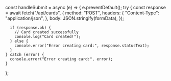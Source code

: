   const handleSubmit = async (e) => {
    e.preventDefault();
    try {
      const response = await fetch("/api/cards", {
        method: "POST",
        headers: {
          "Content-Type": "application/json",
        },
        body: JSON.stringify(formData),
      });

      if (response.ok) {
        // Card created successfully
        console.log("Card created!");
      } else {
        console.error("Error creating card:", response.statusText);
      }
    } catch (error) {
      console.error("Error creating card:", error);
    }
  };
